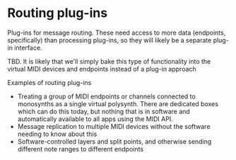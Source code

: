 # Routing plug-ins

Plug-ins for message routing. These need access to more data (endpoints, specifically) than processing plug-ins, so they will likely be a separate plug-in interface. 

TBD. It is likely that we'll simply bake this type of functionality into the virtual MIDI devices and endpoints instead of a plug-in approach

Examples of routing plug-ins

* Treating a group of MIDI endpoints or channels connected to monosynths as a single virtual polysynth. There are dedicated boxes which can do this today, but nothing that is in software and automatically available to all apps using the MIDI API.
* Message replication to multiple MIDI devices without the software needing to know about this
* Software-controlled layers and split points, and otherwise sending different note ranges to different endpoints
